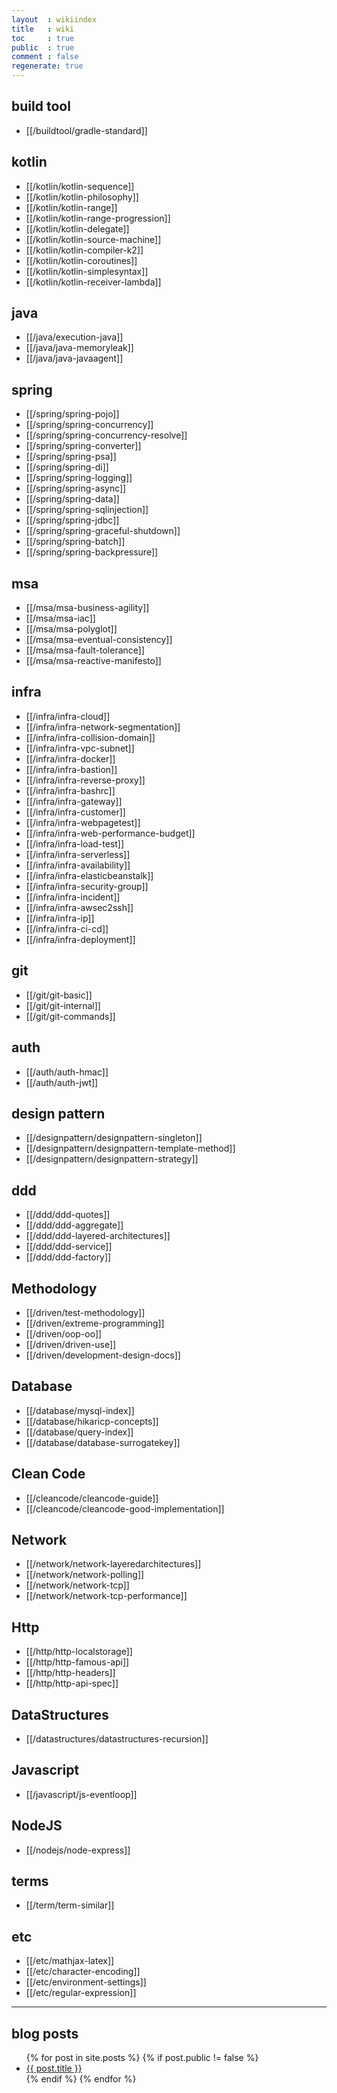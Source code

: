 ```yaml
---
layout  : wikiindex
title   : wiki
toc     : true
public  : true
comment : false
regenerate: true
---
```


## build tool

* [[/buildtool/gradle-standard]]

## kotlin

* [[/kotlin/kotlin-sequence]]
* [[/kotlin/kotlin-philosophy]]
* [[/kotlin/kotlin-range]]
* [[/kotlin/kotlin-range-progression]]
* [[/kotlin/kotlin-delegate]]
* [[/kotlin/kotlin-source-machine]]
* [[/kotlin/kotlin-compiler-k2]]
* [[/kotlin/kotlin-coroutines]]
* [[/kotlin/kotlin-simplesyntax]]
* [[/kotlin/kotlin-receiver-lambda]]

## java

* [[/java/execution-java]]
* [[/java/java-memoryleak]]
* [[/java/java-javaagent]]

## spring

* [[/spring/spring-pojo]]
* [[/spring/spring-concurrency]]
* [[/spring/spring-concurrency-resolve]]
* [[/spring/spring-converter]]
* [[/spring/spring-psa]]
* [[/spring/spring-di]]
* [[/spring/spring-logging]]
* [[/spring/spring-async]]
* [[/spring/spring-data]]
* [[/spring/spring-sqlinjection]]
* [[/spring/spring-jdbc]]
* [[/spring/spring-graceful-shutdown]]
* [[/spring/spring-batch]]
* [[/spring/spring-backpressure]]

## msa

* [[/msa/msa-business-agility]]
* [[/msa/msa-iac]]
* [[/msa/msa-polyglot]]
* [[/msa/msa-eventual-consistency]]
* [[/msa/msa-fault-tolerance]]
* [[/msa/msa-reactive-manifesto]]

## infra

* [[/infra/infra-cloud]]
* [[/infra/infra-network-segmentation]]
* [[/infra/infra-collision-domain]]
* [[/infra/infra-vpc-subnet]]
* [[/infra/infra-docker]]
* [[/infra/infra-bastion]]
* [[/infra/infra-reverse-proxy]]
* [[/infra/infra-bashrc]]
* [[/infra/infra-gateway]]
* [[/infra/infra-customer]]
* [[/infra/infra-webpagetest]]
* [[/infra/infra-web-performance-budget]]
* [[/infra/infra-load-test]]
* [[/infra/infra-serverless]]
* [[/infra/infra-availability]]
* [[/infra/infra-elasticbeanstalk]]
* [[/infra/infra-security-group]]
* [[/infra/infra-incident]]
* [[/infra/infra-awsec2ssh]]
* [[/infra/infra-ip]]
* [[/infra/infra-ci-cd]]
* [[/infra/infra-deployment]]

## git

* [[/git/git-basic]]
* [[/git/git-internal]]
* [[/git/git-commands]]

## auth

* [[/auth/auth-hmac]]
* [[/auth/auth-jwt]]

## design pattern

* [[/designpattern/designpattern-singleton]]
* [[/designpattern/designpattern-template-method]]
* [[/designpattern/designpattern-strategy]]

## ddd

* [[/ddd/ddd-quotes]]
* [[/ddd/ddd-aggregate]]
* [[/ddd/ddd-layered-architectures]]
* [[/ddd/ddd-service]]
* [[/ddd/ddd-factory]]

## Methodology

* [[/driven/test-methodology]]
* [[/driven/extreme-programming]]
* [[/driven/oop-oo]]
* [[/driven/driven-use]]
* [[/driven/development-design-docs]]

## Database

* [[/database/mysql-index]]
* [[/database/hikaricp-concepts]]
* [[/database/query-index]]
* [[/database/database-surrogatekey]]

## Clean Code

* [[/cleancode/cleancode-guide]]
* [[/cleancode/cleancode-good-implementation]]

## Network

* [[/network/network-layeredarchitectures]]
* [[/network/network-polling]]
* [[/network/network-tcp]]
* [[/network/network-tcp-performance]]

## Http

* [[/http/http-localstorage]]
* [[/http/http-famous-api]]
* [[/http/http-headers]]
* [[/http/http-api-spec]]

## DataStructures

* [[/datastructures/datastructures-recursion]]

## Javascript

* [[/javascript/js-eventloop]]

## NodeJS

* [[/nodejs/node-express]]

## terms

* [[/term/term-similar]]

## etc

* [[/etc/mathjax-latex]]
* [[/etc/character-encoding]]
* [[/etc/environment-settings]]
* [[/etc/regular-expression]]


---

## blog posts
<div>
    <ul>
{% for post in site.posts %}
    {% if post.public != false %}
        <li>
            <a class="post-link" href="{{ post.url | prepend: site.baseurl }}">
                {{ post.title }}
            </a>
        </li>
    {% endif %}
{% endfor %}
    </ul>
</div>

